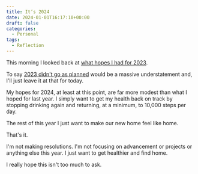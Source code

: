 ```yaml
---
title: It’s 2024
date: 2024-01-01T16:17:10+00:00
draft: false
categories:
  - Personal
tags:
  - Reflection
---
```


This morning I looked back at [what hopes I had for 2023][1].

To say [2023 didn't go as planned][2] would be a massive understatement and, I'll just leave it at that for today.

My hopes for 2024, at least at this point, are far more modest than what I hoped for last year. I simply want to get my health back on track by stopping drinking again and returning, at a minimum, to 10,000 steps per day.

The rest of this year I just want to make our new home feel like home.

That's it.

I'm not making resolutions. I'm not focusing on advancement or projects or anything else this year. I just want to get healthier and find home.

I really hope this isn't too much to ask.

 [1]: /2023/01/hello-2023/
 [2]: 2023/12/good-riddance-2023/